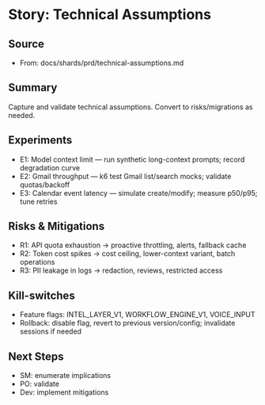 # Story: Technical Assumptions

## Source
- From: docs/shards/prd/technical-assumptions.md

## Summary
Capture and validate technical assumptions. Convert to risks/migrations as needed.

## Experiments
- E1: Model context limit — run synthetic long-context prompts; record degradation curve
- E2: Gmail throughput — k6 test Gmail list/search mocks; validate quotas/backoff
- E3: Calendar event latency — simulate create/modify; measure p50/p95; tune retries

## Risks & Mitigations
- R1: API quota exhaustion → proactive throttling, alerts, fallback cache
- R2: Token cost spikes → cost ceiling, lower-context variant, batch operations
- R3: PII leakage in logs → redaction, reviews, restricted access

## Kill-switches
- Feature flags: INTEL_LAYER_V1, WORKFLOW_ENGINE_V1, VOICE_INPUT
- Rollback: disable flag, revert to previous version/config; invalidate sessions if needed

## Next Steps
- SM: enumerate implications
- PO: validate
- Dev: implement mitigations
